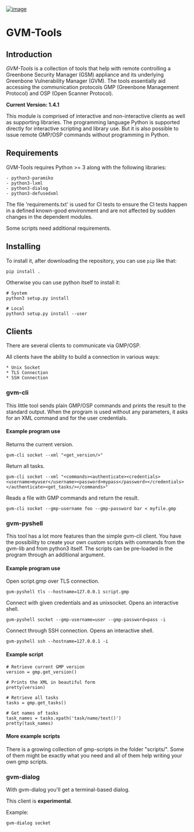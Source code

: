 [![image](https://circleci.com/gh/greenbone/gvm-tools/tree/master.svg?style=svg)](https://circleci.com/gh/greenbone/gvm-tools/tree/master)

# GVM-Tools

## Introduction

*GVM-Tools* is a collection of tools that help with remote controlling a
Greenbone Security Manager (GSM) appliance and its underlying Greenbone
Vulnerability Manager (GVM). The tools essentially aid accessing the
communication protocols GMP (Greenbone Management Protocol) and OSP
(Open Scanner Protocol).

**Current Version: 1.4.1**

This module is comprised of interactive and non-interactive clients as
well as supporting libraries. The programming language Python is
supported directly for interactive scripting and library use. But it is
also possible to issue remote GMP/OSP commands without programming in
Python.

## Requirements

GVM-Tools requires Python >= 3 along with the following libraries:

    - python3-paramiko
    - python3-lxml
    - python3-dialog
    - python3-defusedxml

The file 'requirements.txt' is used for CI tests to ensure the CI tests
happen in a defined known-good environment and are not affected by
sudden changes in the dependent modules.

Some scripts need additional requirements.

## Installing

To install it, after downloading the repository, you can use `pip` like
that:

    pip install .

Otherwise you can use python itself to install it:

    # System
    python3 setup.py install

    # Local
    python3 setup.py install --user

## Clients

There are several clients to communicate via GMP/OSP.

All clients have the ability to build a connection in various ways:

    * Unix Socket
    * TLS Connection
    * SSH Connection

### gvm-cli

This little tool sends plain GMP/OSP commands and prints the result to
the standard output. When the program is used without any parameters, it
asks for an XML command and for the user credentials.

#### Example program use

Returns the current version.

```
gvm-cli socket --xml "<get_version/>"
```

Return all
tasks.

```
gvm-cli socket --xml "<commands><authenticate><credentials><username>myuser</username><password>mypass</password></credentials></authenticate><get_tasks/></commands>"
```

Reads a file with GMP commands and return the result.

```
gvm-cli socket --gmp-username foo --gmp-password bar < myfile.gmp
```

### gvm-pyshell

This tool has a lot more features than the simple gvm-cli client. You
have the possibility to create your own custom scripts with commands
from the gvm-lib and from python3 itself. The scripts can be pre-loaded
in the program through an additional argument.

#### Example program use

Open script.gmp over TLS connection.

```
gvm-pyshell tls --hostname=127.0.0.1 script.gmp
```

Connect with given credentials and as unixsocket. Opens an interactive
shell.

```
gvm-pyshell socket --gmp-username=user --gmp-password=pass -i
```

Connect through SSH connection. Opens an interactive shell.

```
gvm-pyshell ssh --hostname=127.0.0.1 -i
```

#### Example script

```
# Retrieve current GMP version
version = gmp.get_version()

# Prints the XML in beautiful form
pretty(version)

# Retrieve all tasks
tasks = gmp.get_tasks()

# Get names of tasks
task_names = tasks.xpath('task/name/text()')
pretty(task_names)
```

#### More example scripts

There is a growing collection of gmp-scripts in the folder "scripts/".
Some of them might be exactly what you need and all of them help writing
your own gmp scripts.

### gvm-dialog

With gvm-dialog you'll get a terminal-based dialog.

This client is **experimental**.

Example:

```
gvm-dialog socket
```
